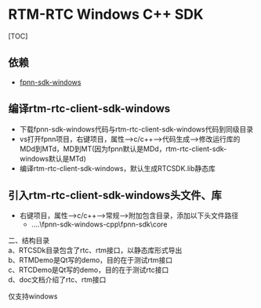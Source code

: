 # RTM-RTC Windows C++ SDK

[TOC]

## 依赖

* [fpnn-sdk-windows](https://github.com/highras/fpnn-sdk-windows-cpp.git)

## 编译rtm-rtc-client-sdk-windows

* 下载fpnn-sdk-windows代码与rtm-rtc-client-sdk-windows代码到同级目录
* vs打开fpnn项目，右键项目，属性-->c/c++-->代码生成-->修改运行库的MDd到MTd，MD到MT(因为fpnn默认是MDd，rtm-rtc-client-sdk-windows默认是MTd)  
* 编译rtm-rtc-client-sdk-windows，默认生成RTCSDK.lib静态库

## 引入rtm-rtc-client-sdk-windows头文件、库
* 右键项目，属性-->c/c++-->常规-->附加包含目录，添加以下头文件路径
     * ..\..\fpnn-sdk-windows-cpp\fpnn-sdk\core


      
二、结构目录    
    a、RTCSDk目录包含了rtc、rtm接口，以静态库形式导出  
    b、RTMDemo是Qt写的demo，目的在于测试rtm接口  
    c、RTCDemo是Qt写的demo，目的在于测试rtc接口  
    d、doc文档介绍了rtc、rtm接口  

仅支持windows  


